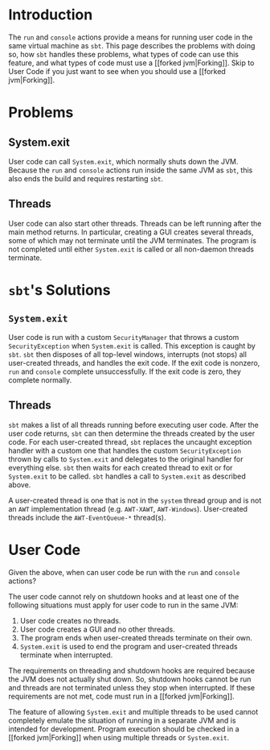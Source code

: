 # Introduction

The `run` and `console` actions provide a means for running user code in the same virtual machine as `sbt`.  This page describes the problems with doing so, how `sbt` handles these problems, what types of code can use this feature, and what types of code must use a [[forked jvm|Forking]].  Skip to User Code if you just want to see when you should use a [[forked jvm|Forking]].

# Problems

## System.exit

User code can call `System.exit`, which normally shuts down the JVM.  Because the `run` and `console` actions run inside the same JVM as `sbt`, this also ends the build and requires restarting `sbt`.

## Threads

User code can also start other threads.  Threads can be left running after the main method returns.  In particular, creating a GUI creates several threads, some of which may not terminate until the JVM terminates.  The program is not completed until either `System.exit` is called or all non-daemon threads terminate.

# `sbt`'s Solutions

## `System.exit`

User code is run with a custom `SecurityManager` that throws a custom `SecurityException` when `System.exit` is called.  This exception is caught by `sbt`.  `sbt` then disposes of all top-level windows, interrupts (not stops) all user-created threads, and handles the exit code.  If the exit code is nonzero, `run` and `console` complete unsuccessfully.  If the exit code is zero, they complete normally.

## Threads

`sbt` makes a list of all threads running before executing user code.  After the user code returns, `sbt` can then determine the threads created by the user code.  For each user-created thread, `sbt` replaces the uncaught exception handler with a custom one that handles the custom `SecurityException` thrown by calls to `System.exit` and delegates to the original handler for everything else.  `sbt` then waits for each created thread to exit or for `System.exit` to be called.  `sbt` handles a call to `System.exit` as described above.

A user-created thread is one that is not in the `system` thread group and is not an `AWT` implementation thread (e.g. `AWT-XAWT`, `AWT-Windows`).  User-created threads include the `AWT-EventQueue-*` thread(s).

# User Code

Given the above, when can user code be run with the `run` and `console` actions?

The user code cannot rely on shutdown hooks and at least one of the following situations must apply for user code to run in the same JVM:

1. User code creates no threads.
2. User code creates a GUI and no other threads.
3. The program ends when user-created threads terminate on their own.
4. `System.exit` is used to end the program and user-created threads terminate when interrupted.

The requirements on threading and shutdown hooks are required because the JVM does not actually shut down.  So, shutdown hooks cannot be run and threads are not terminated unless they stop when interrupted.  If these requirements are not met, code must run in a [[forked jvm|Forking]].

The feature of allowing `System.exit` and multiple threads to be used cannot completely emulate the situation of running in a separate JVM and is intended for development.  Program execution should be checked in a [[forked jvm|Forking]] when using multiple threads or `System.exit`.